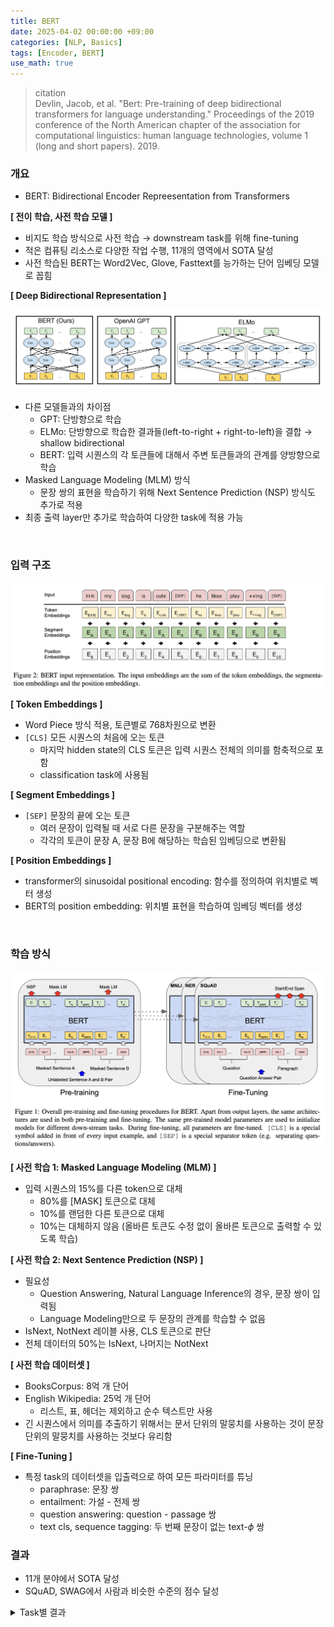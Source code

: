 ```yaml
---
title: BERT
date: 2025-04-02 00:00:00 +09:00
categories: [NLP, Basics]
tags: [Encoder, BERT]
use_math: true
---
```


> citation  
Devlin, Jacob, et al. "Bert: Pre-training of deep bidirectional transformers for language understanding." Proceedings of the 2019 conference of the North American chapter of the association for computational linguistics: human language technologies, volume 1 (long and short papers). 2019.

### 개요
- BERT: Bidirectional Encoder Repreesentation from Transformers

**[ 전이 학습, 사전 학습 모델 ]**  
- 비지도 학습 방식으로 사전 학습 → downstream task를 위해 fine-tuning
- 적은 컴퓨팅 리소스로 다양한 작업 수행, 11개의 영역에서 SOTA 달성
- 사전 학습된 BERT는 Word2Vec, Glove, Fasttext를 능가하는 단어 임베딩 모델로 꼽힘

**[ Deep Bidirectional Representation ]**  

<img src="../assets/img/250402_bert/deep_bidirectional.png" width="600">

- 다른 모델들과의 차이점
    - GPT: 단방향으로 학습
    - ELMo: 단방향으로 학습한 결과들(left-to-right + right-to-left)을 결합 → shallow bidirectional
    - BERT: 입력 시퀀스의 각 토큰들에 대해서 주변 토큰들과의 관계를 양방향으로 학습
- Masked Language Modeling (MLM) 방식
    - 문장 쌍의 표현을 학습하기 위해 Next Sentence Prediction (NSP) 방식도 추가로 적용
- 최종 출력 layer만 추가로 학습하여 다양한 task에 적용 가능

<br>

### 입력 구조

<img src="../assets/img/250402_bert/input.png" width="600">

**[ Token Embeddings ]**  
- Word Piece 방식 적용, 토큰별로 768차원으로 변환
- `[CLS]` 모든 시퀀스의 처음에 오는 토큰
  - 마지막 hidden state의 CLS 토큰은 입력 시퀀스 전체의 의미를 함축적으로 포함
  - classification task에 사용됨


**[ Segment Embeddings ]**
- `[SEP]` 문장의 끝에 오는 토큰
  - 여러 문장이 입력될 때 서로 다른 문장을 구분해주는 역할
  - 각각의 토큰이 문장 A, 문장 B에 해당하는 학습된 임베딩으로 변환됨

**[ Position Embeddings ]**
- transformer의 sinusoidal positional encoding: 함수를 정의하여 위치별로 벡터 생성
- BERT의 position embedding: 위치별 표현을 학습하여 임베딩 벡터를 생성

<br>

### 학습 방식

<img src="../assets/img/250402_bert/pretrain.png" width="600">

**[ 사전 학습 1: Masked Language Modeling (MLM) ]**
- 입력 시퀀스의 15%를 다른 token으로 대체
  - 80%를 [MASK] 토큰으로 대체
  - 10%를 랜덤한 다른 토큰으로 대체
  - 10%는 대체하지 않음 (올바른 토큰도 수정 없이 올바른 토큰으로 출력할 수 있도록 학습)

**[ 사전 학습 2: Next Sentence Prediction (NSP) ]**
- 필요성
  - Question Answering, Natural Language Inference의 경우, 문장 쌍이 입력됨
  - Language Modeling만으로 두 문장의 관계를 학습할 수 없음
- IsNext, NotNext 레이블 사용, CLS 토큰으로 판단
- 전체 데이터의 50%는 IsNext, 나머지는 NotNext

**[ 사전 학습 데이터셋 ]**
- BooksCorpus: 8억 개 단어
- English Wikipedia: 25억 개 단어
   - 리스트, 표, 헤더는 제외하고 순수 텍스트만 사용
- 긴 시퀀스에서 의미를 추출하기 위해서는 문서 단위의 말뭉치를 사용하는 것이 문장 단위의 말뭉치를 사용하는 것보다 유리함

**[ Fine-Tuning ]**
- 특정 task의 데이터셋을 입출력으로 하여 모든 파라미터를 튜닝
  - paraphrase: 문장 쌍
  - entailment: 가설 - 전제 쌍
  - question answering: question - passage 쌍
  - text cls, sequence tagging: 두 번째 문장이 없는 text-$\phi$ 쌍

### 결과
- 11개 분야에서 SOTA 달성
- SQuAD, SWAG에서 사람과 비슷한 수준의 점수 달성

<details>
<summary>Task별 결과</summary>
<div markdown="1">

**The General Language Understanding Evaluation (GLUE)**

<img src="../assets/img/250402_bert/GLUE.png" width="600">

<br>

**The Stanford Question Answering Dataset (SQuAD) v1.1, v2.0**

<figure class="half" align="center">
    <img src="../assets/img/250402_bert/SQuADv1.png" width="300">
    <img src="../assets/img/250402_bert/SQuADv2.png" width="350">
</figure>

<br>

**The Situation With Adversarial Generations (SWAG)**

<img src="../assets/img/250402_bert/SWAG.png" width="350">

</div>
</details>